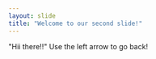 ```yaml
---
layout: slide
title: "Welcome to our second slide!"
---
```

"Hii there!!"
Use the left arrow to go back!
